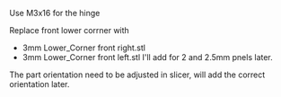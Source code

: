 Use M3x16 for the hinge

Replace front lower corrner with
- 3mm Lower_Corner front right.stl
- 3mm Lower_Corner front left.stl
I'll add for 2 and 2.5mm pnels later.

The part orientation need to be adjusted in slicer, will add the correct orientation later.

